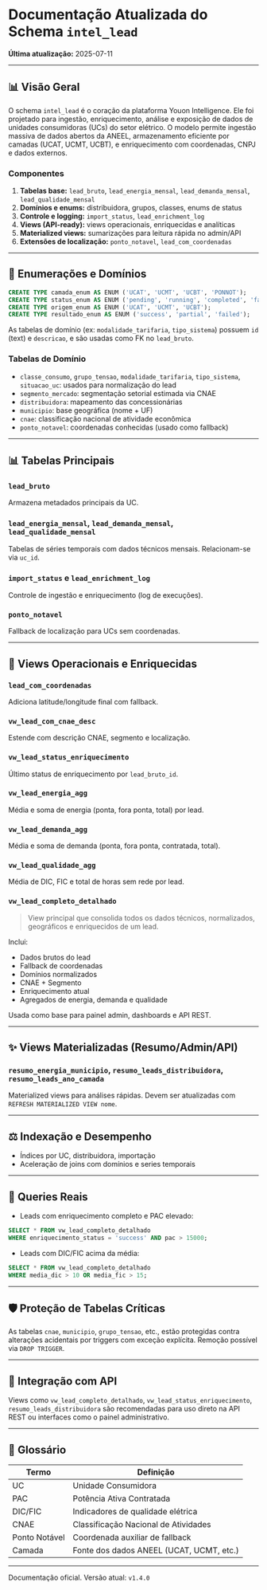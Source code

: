 # Documentação Atualizada do Schema `intel_lead`

**Última atualização:** 2025-07-11

---

## 📊 Visão Geral

O schema `intel_lead` é o coração da plataforma Youon Intelligence. Ele foi projetado para ingestão, enriquecimento, análise e exposição de dados de unidades consumidoras (UCs) do setor elétrico. O modelo permite ingestão massiva de dados abertos da ANEEL, armazenamento eficiente por camadas (UCAT, UCMT, UCBT), e enriquecimento com coordenadas, CNPJ e dados externos.

### Componentes

1. **Tabelas base:** `lead_bruto`, `lead_energia_mensal`, `lead_demanda_mensal`, `lead_qualidade_mensal`
2. **Domínios e enums:** distribuidora, grupos, classes, enums de status
3. **Controle e logging:** `import_status`, `lead_enrichment_log`
4. **Views (API-ready):** views operacionais, enriquecidas e analíticas
5. **Materialized views:** sumarizações para leitura rápida no admin/API
6. **Extensões de localização:** `ponto_notavel`, `lead_com_coordenadas`

---

## 📑 Enumerações e Domínios

```sql
CREATE TYPE camada_enum AS ENUM ('UCAT', 'UCMT', 'UCBT', 'PONNOT');
CREATE TYPE status_enum AS ENUM ('pending', 'running', 'completed', 'failed');
CREATE TYPE origem_enum AS ENUM ('UCAT', 'UCMT', 'UCBT');
CREATE TYPE resultado_enum AS ENUM ('success', 'partial', 'failed');
```

As tabelas de domínio (ex: `modalidade_tarifaria`, `tipo_sistema`) possuem `id` (text) e `descricao`, e são usadas como FK no `lead_bruto`.

### Tabelas de Domínio

* `classe_consumo`, `grupo_tensao`, `modalidade_tarifaria`, `tipo_sistema`, `situacao_uc`: usados para normalização do lead
* `segmento_mercado`: segmentação setorial estimada via CNAE
* `distribuidora`: mapeamento das concessionárias
* `municipio`: base geográfica (nome + UF)
* `cnae`: classificação nacional de atividade econômica
* `ponto_notavel`: coordenadas conhecidas (usado como fallback)

---

## 📊 Tabelas Principais

### `lead_bruto`

Armazena metadados principais da UC.

### `lead_energia_mensal`, `lead_demanda_mensal`, `lead_qualidade_mensal`

Tabelas de séries temporais com dados técnicos mensais. Relacionam-se via `uc_id`.

### `import_status` e `lead_enrichment_log`

Controle de ingestão e enriquecimento (log de execuções).

### `ponto_notavel`

Fallback de localização para UCs sem coordenadas.

---

## 🔎 Views Operacionais e Enriquecidas

### `lead_com_coordenadas`

Adiciona latitude/longitude final com fallback.

### `vw_lead_com_cnae_desc`

Estende com descrição CNAE, segmento e localização.

### `vw_lead_status_enriquecimento`

Último status de enriquecimento por `lead_bruto_id`.

### `vw_lead_energia_agg`

Média e soma de energia (ponta, fora ponta, total) por lead.

### `vw_lead_demanda_agg`

Média e soma de demanda (ponta, fora ponta, contratada, total).

### `vw_lead_qualidade_agg`

Média de DIC, FIC e total de horas sem rede por lead.

### `vw_lead_completo_detalhado`

> View principal que consolida todos os dados técnicos, normalizados, geográficos e enriquecidos de um lead.

Inclui:

* Dados brutos do lead
* Fallback de coordenadas
* Domínios normalizados
* CNAE + Segmento
* Enriquecimento atual
* Agregados de energia, demanda e qualidade

Usada como base para painel admin, dashboards e API REST.

---

## ✨ Views Materializadas (Resumo/Admin/API)

### `resumo_energia_municipio`, `resumo_leads_distribuidora`, `resumo_leads_ano_camada`

Materialized views para análises rápidas. Devem ser atualizadas com `REFRESH MATERIALIZED VIEW nome`.

---

## ⚖️ Indexação e Desempenho

* Índices por UC, distribuidora, importação
* Aceleração de joins com domínios e series temporais

---

## 🧪 Queries Reais

* Leads com enriquecimento completo e PAC elevado:

```sql
SELECT * FROM vw_lead_completo_detalhado
WHERE enriquecimento_status = 'success' AND pac > 15000;
```

* Leads com DIC/FIC acima da média:

```sql
SELECT * FROM vw_lead_completo_detalhado
WHERE media_dic > 10 OR media_fic > 15;
```

---

## 🛡️ Proteção de Tabelas Críticas

As tabelas `cnae`, `municipio`, `grupo_tensao`, etc., estão protegidas contra alterações acidentais por triggers com exceção explícita. Remoção possível via `DROP TRIGGER`.

---

## 📘 Integração com API

Views como `vw_lead_completo_detalhado`, `vw_lead_status_enriquecimento`, `resumo_leads_distribuidora` são recomendadas para uso direto na API REST ou interfaces como o painel administrativo.

---

## 📌 Glossário

| Termo         | Definição                                |
| ------------- | ---------------------------------------- |
| UC            | Unidade Consumidora                      |
| PAC           | Potência Ativa Contratada                |
| DIC/FIC       | Indicadores de qualidade elétrica        |
| CNAE          | Classificação Nacional de Atividades     |
| Ponto Notável | Coordenada auxiliar de fallback          |
| Camada        | Fonte dos dados ANEEL (UCAT, UCMT, etc.) |

---

Documentação oficial. Versão atual: `v1.4.0`
